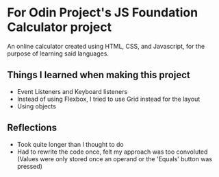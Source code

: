 # For Odin Project's JS Foundation Calculator project

An online calculator created using HTML, CSS, and Javascript, for the purpose of learning said languages.

## Things I learned when making this project
* Event Listeners and Keyboard listeners
* Instead of using Flexbox, I tried to use Grid instead for the layout
* Using objects

## Reflections
* Took quite longer than I thought to do
* Had to rewrite the code once, felt my approach was too convoluted (Values were only stored once an operand or the 'Equals' button was pressed)